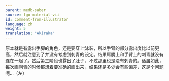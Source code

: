 ```yaml
---
parent: medb-saber
source: fgo-material-vii
id: comment-from-illustrator
language: zh
weight: 5
translation: "Akiraka"
---
```


原本就是有露出手脚的角色，还是要穿上泳装，所以手臂的部分露出度比以前更高，然后就注意到了并没有考虑到刺青的设定。结果肩膀上和手臂上的刺青就没有连在一起了。然后第三阶段也露出了肚子，不过那里也是没有刺青的。话虽如此，每次画刺青的时候都想着要准确的画出来，结果还是多少会有些偏差，这是个问题呢…（左）
